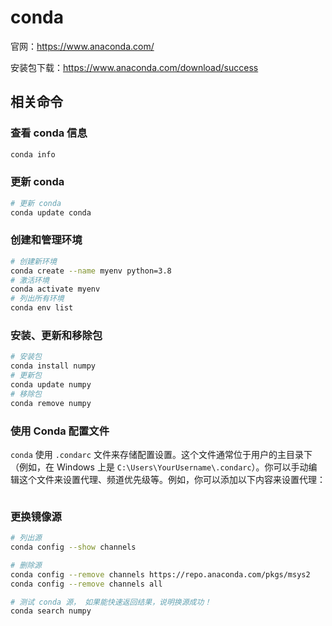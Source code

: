# conda

官网：https://www.anaconda.com/

安装包下载：https://www.anaconda.com/download/success

## 相关命令

### 查看 conda 信息
```sh
conda info
```

### 更新 conda
```sh
# 更新 conda
conda update conda
```

### 创建和管理环境

```sh
# 创建新环境
conda create --name myenv python=3.8
# 激活环境
conda activate myenv
# 列出所有环境
conda env list
```

### 安装、更新和移除包

```sh
# 安装包
conda install numpy
# 更新包
conda update numpy
# 移除包
conda remove numpy
```

### 使用 Conda 配置文件

`conda` 使用 `.condarc` 文件来存储配置设置。这个文件通常位于用户的主目录下（例如，在 Windows 上是 `C:\Users\YourUsername\.condarc`）。你可以手动编辑这个文件来设置代理、频道优先级等。例如，你可以添加以下内容来设置代理：

```sh

```

### 更换镜像源

```sh
# 列出源
conda config --show channels

# 删除源
conda config --remove channels https://repo.anaconda.com/pkgs/msys2
conda config --remove channels all

# 测试 conda 源， 如果能快速返回结果，说明换源成功！
conda search numpy
```
